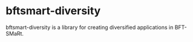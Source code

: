 # bftsmart-diversity
bftsmart-diversity is a library for creating diversified applications in BFT-SMaRt.
